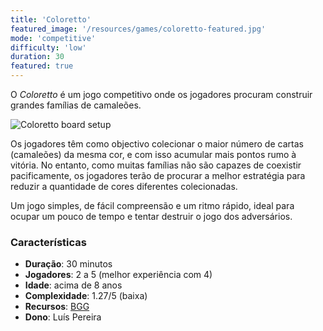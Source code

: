 ```yaml
---
title: 'Coloretto'
featured_image: '/resources/games/coloretto-featured.jpg'
mode: 'competitive'
difficulty: 'low'
duration: 30
featured: true
---
```

O *Coloretto* é um jogo competitivo onde os jogadores procuram construir grandes famílias de camaleões.

<!--more-->

![Coloretto board setup](/resources/games/coloretto-featured.jpg)

Os jogadores têm como objectivo colecionar o maior número de cartas (camaleões) da mesma cor, e com isso acumular mais pontos rumo à vitória. No entanto, como muitas famílias não são capazes de coexistir pacificamente, os jogadores terão de procurar a melhor estratégia para reduzir a quantidade de cores diferentes colecionadas.

Um jogo simples, de fácil compreensão e um ritmo rápido, ideal para ocupar um pouco de tempo e tentar destruir o jogo dos adversários.

### Características

- **Duração**: 30 minutos
- **Jogadores**: 2 a 5 (melhor experiência com 4)
- **Idade**: acima de 8 anos
- **Complexidade**: 1.27/5 (baixa)
- **Recursos**: [BGG](https://boardgamegeek.com/boardgame/5782/coloretto)
- **Dono**: Luís Pereira
